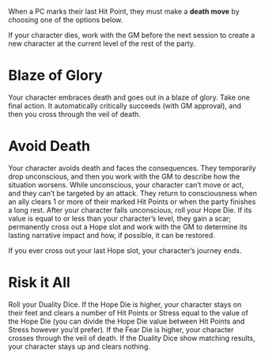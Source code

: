 When a PC marks their last Hit Point, they must make a **death move** by choosing one of the options below.

If your character dies, work with the GM before the next session to create a new character at the current level of the rest of the party.

# Blaze of Glory

Your character embraces death and goes out in a blaze of glory. Take one final action. It automatically critically succeeds (with GM approval), and then you cross through the veil of death.

# Avoid Death

Your character avoids death and faces the consequences. They temporarily drop unconscious, and then you work with the GM to describe how the situation worsens. While unconscious, your character can’t move or act, and they can’t be targeted by an attack. They return to consciousness when an ally clears 1 or more of their marked Hit Points or when the party finishes a long rest. After your character falls unconscious, roll your Hope Die. If its value is equal to or less than your character’s level, they gain a scar; permanently cross out a Hope slot and work with the GM to determine its lasting narrative impact and how, if possible, it can be restored.

If you ever cross out your last Hope slot, your character’s journey ends.

# Risk it All

Roll your Duality Dice. If the Hope Die is higher, your character stays on their feet and clears a number of Hit Points or Stress equal to the value of the Hope Die (you can divide the Hope Die value between Hit Points and Stress however you’d prefer). If the Fear Die is higher, your character crosses through the veil of death. If the Duality Dice show matching results, your character stays up and clears nothing.
